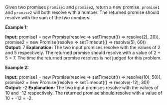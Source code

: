 Given two promises `promise1` and `promise2`, return a new promise. `promise1` and `promise2` will both resolve with a number. The returned promise should resolve with the sum of the two numbers.

**Example 1:**

**Input:** 
promise1 = new Promise(resolve => setTimeout(() => resolve(2), 20)), 
promise2 = new Promise(resolve => setTimeout(() => resolve(5), 60))
**Output:** 7
**Explanation:** The two input promises resolve with the values of 2 and 5 respectively. The returned promise should resolve with a value of 2 + 5 = 7. The time the returned promise resolves is not judged for this problem.

**Example 2:**

**Input:** 
promise1 = new Promise(resolve => setTimeout(() => resolve(10), 50)), 
promise2 = new Promise(resolve => setTimeout(() => resolve(-12), 30))
**Output:** -2
**Explanation:** The two input promises resolve with the values of 10 and -12 respectively. The returned promise should resolve with a value of 10 + -12 = -2.
